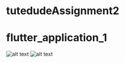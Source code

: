 # tutedudeAssignment2

# flutter_application_1




![alt text](<Screenshot 2025-06-21 at 9.35.46 PM.png>)
![alt text](<Screenshot 2025-06-21 at 9.35.53 PM.png>)
